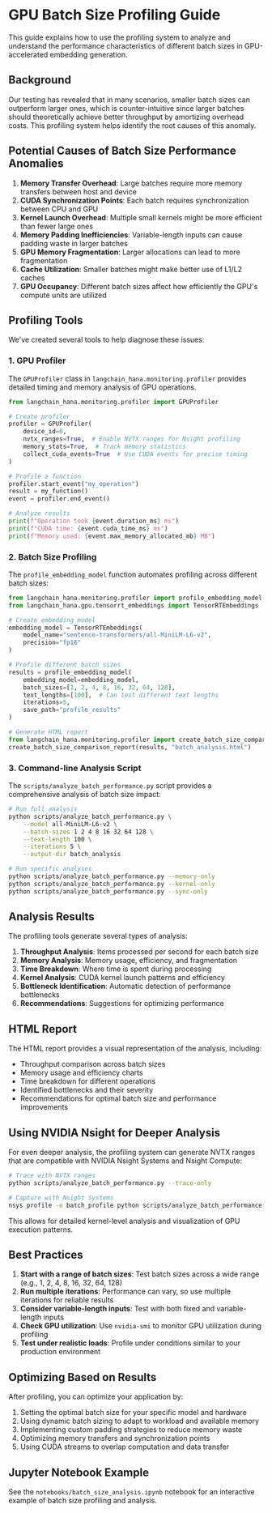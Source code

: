 # GPU Batch Size Profiling Guide

This guide explains how to use the profiling system to analyze and understand the performance characteristics of different batch sizes in GPU-accelerated embedding generation.

## Background

Our testing has revealed that in many scenarios, smaller batch sizes can outperform larger ones, which is counter-intuitive since larger batches should theoretically achieve better throughput by amortizing overhead costs. This profiling system helps identify the root causes of this anomaly.

## Potential Causes of Batch Size Performance Anomalies

1. **Memory Transfer Overhead**: Large batches require more memory transfers between host and device
2. **CUDA Synchronization Points**: Each batch requires synchronization between CPU and GPU
3. **Kernel Launch Overhead**: Multiple small kernels might be more efficient than fewer large ones
4. **Memory Padding Inefficiencies**: Variable-length inputs can cause padding waste in larger batches
5. **GPU Memory Fragmentation**: Larger allocations can lead to more fragmentation
6. **Cache Utilization**: Smaller batches might make better use of L1/L2 caches
7. **GPU Occupancy**: Different batch sizes affect how efficiently the GPU's compute units are utilized

## Profiling Tools

We've created several tools to help diagnose these issues:

### 1. GPU Profiler

The `GPUProfiler` class in `langchain_hana.monitoring.profiler` provides detailed timing and memory analysis of GPU operations.

```python
from langchain_hana.monitoring.profiler import GPUProfiler

# Create profiler
profiler = GPUProfiler(
    device_id=0,
    nvtx_ranges=True,  # Enable NVTX ranges for Nsight profiling
    memory_stats=True,  # Track memory statistics
    collect_cuda_events=True  # Use CUDA events for precise timing
)

# Profile a function
profiler.start_event("my_operation")
result = my_function()
event = profiler.end_event()

# Analyze results
print(f"Operation took {event.duration_ms} ms")
print(f"CUDA time: {event.cuda_time_ms} ms")
print(f"Memory used: {event.max_memory_allocated_mb} MB")
```

### 2. Batch Size Profiling

The `profile_embedding_model` function automates profiling across different batch sizes:

```python
from langchain_hana.monitoring.profiler import profile_embedding_model
from langchain_hana.gpu.tensorrt_embeddings import TensorRTEmbeddings

# Create embedding model
embedding_model = TensorRTEmbeddings(
    model_name="sentence-transformers/all-MiniLM-L6-v2",
    precision="fp16"
)

# Profile different batch sizes
results = profile_embedding_model(
    embedding_model=embedding_model,
    batch_sizes=[1, 2, 4, 8, 16, 32, 64, 128],
    text_lengths=[100],  # Can test different text lengths
    iterations=5,
    save_path="profile_results"
)

# Generate HTML report
from langchain_hana.monitoring.profiler import create_batch_size_comparison_report
create_batch_size_comparison_report(results, "batch_analysis.html")
```

### 3. Command-line Analysis Script

The `scripts/analyze_batch_performance.py` script provides a comprehensive analysis of batch size impact:

```bash
# Run full analysis
python scripts/analyze_batch_performance.py \
    --model all-MiniLM-L6-v2 \
    --batch-sizes 1 2 4 8 16 32 64 128 \
    --text-length 100 \
    --iterations 5 \
    --output-dir batch_analysis

# Run specific analyses
python scripts/analyze_batch_performance.py --memory-only
python scripts/analyze_batch_performance.py --kernel-only
python scripts/analyze_batch_performance.py --sync-only
```

## Analysis Results

The profiling tools generate several types of analysis:

1. **Throughput Analysis**: Items processed per second for each batch size
2. **Memory Analysis**: Memory usage, efficiency, and fragmentation
3. **Time Breakdown**: Where time is spent during processing
4. **Kernel Analysis**: CUDA kernel launch patterns and efficiency
5. **Bottleneck Identification**: Automatic detection of performance bottlenecks
6. **Recommendations**: Suggestions for optimizing performance

## HTML Report

The HTML report provides a visual representation of the analysis, including:

- Throughput comparison across batch sizes
- Memory usage and efficiency charts
- Time breakdown for different operations
- Identified bottlenecks and their severity
- Recommendations for optimal batch size and performance improvements

## Using NVIDIA Nsight for Deeper Analysis

For even deeper analysis, the profiling system can generate NVTX ranges that are compatible with NVIDIA Nsight Systems and Nsight Compute:

```bash
# Trace with NVTX ranges
python scripts/analyze_batch_performance.py --trace-only

# Capture with Nsight Systems
nsys profile -o batch_profile python scripts/analyze_batch_performance.py --trace-only
```

This allows for detailed kernel-level analysis and visualization of GPU execution patterns.

## Best Practices

1. **Start with a range of batch sizes**: Test batch sizes across a wide range (e.g., 1, 2, 4, 8, 16, 32, 64, 128)
2. **Run multiple iterations**: Performance can vary, so use multiple iterations for reliable results
3. **Consider variable-length inputs**: Test with both fixed and variable-length inputs
4. **Check GPU utilization**: Use `nvidia-smi` to monitor GPU utilization during profiling
5. **Test under realistic loads**: Profile under conditions similar to your production environment

## Optimizing Based on Results

After profiling, you can optimize your application by:

1. Setting the optimal batch size for your specific model and hardware
2. Using dynamic batch sizing to adapt to workload and available memory
3. Implementing custom padding strategies to reduce memory waste
4. Optimizing memory transfers and synchronization points
5. Using CUDA streams to overlap computation and data transfer

## Jupyter Notebook Example

See the `notebooks/batch_size_analysis.ipynb` notebook for an interactive example of batch size profiling and analysis.